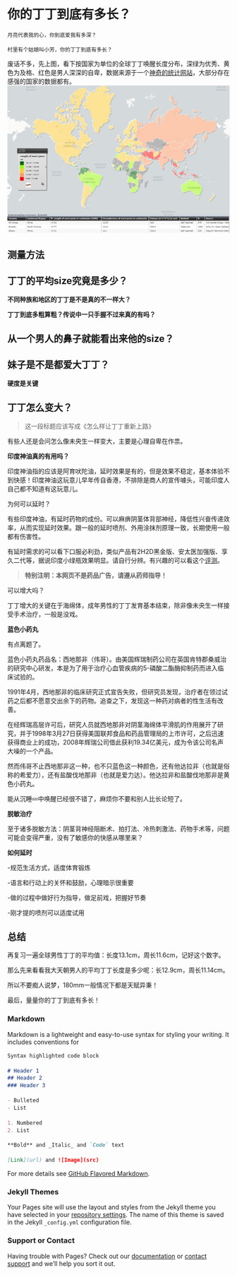 # 你的丁丁到底有多长？

    月亮代表我的心，你到底爱我有多深？

    村里有个姑娘叫小芳，你的丁丁到底有多长？

废话不多，先上图，看下按国家为单位的全球丁丁唤醒长度分布，深绿为优秀、黄色为及格、红色是男人深深的自卑，数据来源于一个[神奇的统计网站](https://www.targetmap.com/viewer.aspx?reportId=3073
)，大部分存在感强的国家的数据都有。
![Image](penis.jpg)

## 测量方法

## 丁丁的平均size究竟是多少？

**不同种族和地区的丁丁是不是真的不一样大？**

**丁丁到底多粗算粗？传说中一只手握不过来真的有吗？**

## 从一个男人的鼻子就能看出来他的size？

## 妹子是不是都爱大丁丁？

**硬度是关键**

## 丁丁怎么变大？

>这一段标题应该写成《怎么样让丁丁重新上路》

有些人还是会问怎么像未央生一样变大，主要是心理自卑在作祟。

**印度神油真的有用吗？**

印度神油指的应该是阿育吠陀油，延时效果是有的，但是效果不稳定，基本体验不到快感！印度神油这玩意儿早年传自香港，不排除是商人的宣传噱头，可能印度人自己都不知道有这玩意儿。

为何可以延时？

有些印度神油，有延时药物的成份。可以麻痹阴茎体背部神经，降低性兴奋传递效率，从而实现延时效果。跟一般的延时喷剂、外用涂抹剂原理一致，长期使用一般都有伤害性。

有延时需求的可以看下口服必利劲，类似产品有2H2D黑金版、安太医加强版、享久二代等，据说印度小绿瓶效果明显。请自行分辨。有兴趣的可以看这个[评测](http://www.maiyspj.com)。

>**特别注明：本网页不是药品广告，请遵从药师指导！**

可以增大吗？

丁丁增大的关键在于海绵体，成年男性的丁丁发育基本结束，除非像未央生一样接受手术治疗，一般是没戏。

**蓝色小药丸**

有点离题了。

蓝色小药丸药品名：西地那非（伟哥）。由美国辉瑞制药公司在英国肯特郡桑威治的研究中心研发，本是为了用于治疗心血管疾病的5-磷酸二酯酶抑制药而进入临床试验的。

1991年4月，西地那非的临床研究正式宣告失败，但研究员发现，治疗者在领过试药之后都不愿意交出余下的药物。追查之下，发现这一种药对病者的性生活有改善。

在经辉瑞高层许可后，研究人员就西地那非对阴茎海绵体平滑肌的作用展开了研究，并于1998年3月27日获得美国联邦食品和药品管理局的上市许可，之后迅速获得商业上的成功，2008年辉瑞公司借此获利19.34亿美元，成为令该公司名声大噪的一个产品。

然而伟哥不止西地那非这一种，也不只蓝色这一种颜色，还有他达拉非（也就是俗称的希爱力），还有盐酸伐地那非（也就是爱力达）。他达拉非和盐酸伐地那非是黄色小药丸。

能从沉睡💤中唤醒已经很不错了，麻烦你不要和别人比长论短了。

**脱敏治疗**

至于诸多脱敏方法：阴茎背神经阻断术、拍打法、冷热刺激法、药物手术等，问题可能会变得严重，没有了敏感你的快感从哪里来？

**如何延时**

-规范生活方式，适度体育锻炼

-语言和行动上的关怀和鼓励，心理暗示很重要

-做的过程中做好行为指导，做足前戏，把握好节奏

-刚才提的喷剂可以适度试用

## 总结

再复习一遍全球男性丁丁的平均值：长度13.1cm，周长11.6cm，记好这个数字。

那么先来看看我大天朝男人的平均丁丁长度是多少呢：长12.9cm，周长11.14cm。

所以不要痴人说梦，180mm一般情况下都是天赋异秉！

最后，量量你的丁丁到底有多长！


### Markdown

Markdown is a lightweight and easy-to-use syntax for styling your writing. It includes conventions for

```markdown
Syntax highlighted code block

# Header 1
## Header 2
### Header 3

- Bulleted
- List

1. Numbered
2. List

**Bold** and _Italic_ and `Code` text

[Link](url) and ![Image](src)
```

For more details see [GitHub Flavored Markdown](https://guides.github.com/features/mastering-markdown/).

### Jekyll Themes

Your Pages site will use the layout and styles from the Jekyll theme you have selected in your [repository settings](https://github.com/jb180mm/jb180mm/settings). The name of this theme is saved in the Jekyll `_config.yml` configuration file.

### Support or Contact

Having trouble with Pages? Check out our [documentation](https://help.github.com/categories/github-pages-basics/) or [contact support](https://github.com/contact) and we’ll help you sort it out.
